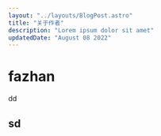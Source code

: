 ```yaml
---
layout: "../layouts/BlogPost.astro"
title: "关于作者"
description: "Lorem ipsum dolor sit amet"
updatedDate: "August 08 2022"
---
```


# fazhan

dd

## sd
